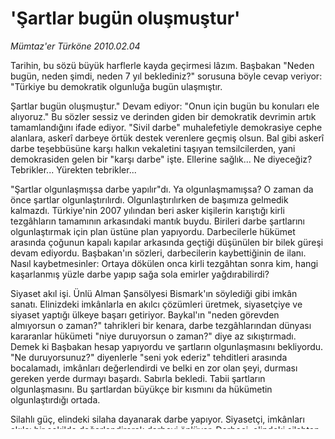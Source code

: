 # 'Şartlar bugün oluşmuştur'

*Mümtaz'er Türköne 2010.02.04*

<tr><td class="metin" colspan="2" style="padding-top: 20px; padding-left: 5px; ">Tarihin, bu sözü büyük harflerle kayda geçirmesi lâzım. Başbakan "Neden bugün, neden şimdi, neden 7 yıl beklediniz?" sorusuna böyle cevap veriyor: "Türkiye bu demokratik olgunluğa bugün ulaşmıştır.</td></tr><tr><td class="metin" colspan="2" style="padding-top: 20px; padding-left: 5px; "><p>Şartlar bugün oluşmuştur." Devam ediyor: "Onun için bugün bu konuları ele alıyoruz." Bu sözler sessiz ve derinden giden bir demokratik devrimin artık tamamlandığını ifade ediyor. "Sivil darbe" muhalefetiyle demokrasiye cephe alanlara, askerî darbeye örtük destek verenlere geçmiş olsun. Bal gibi askerî darbe teşebbüsüne karşı halkın vekaletini taşıyan temsilcilerden, yani demokrasiden gelen bir "karşı darbe" işte. Ellerine sağlık... Ne diyeceğiz? Tebrikler... Yürekten tebrikler...
<p>"Şartlar olgunlaşmışsa darbe yapılır"dı. Ya olgunlaşmamışsa? O zaman da önce şartlar olgunlaştırılırdı. Olgunlaştırılırken de başımıza gelmedik kalmazdı. Türkiye'nin 2007 yılından beri asker kişilerin karıştığı kirli tezgâhların tamamının arkasındaki mantık buydu. Birileri darbe şartlarını olgunlaştırmak için plan üstüne plan yapıyordu. Darbecilerle hükümet arasında çoğunun kapalı kapılar arkasında geçtiği düşünülen bir bilek güreşi devam ediyordu. Başbakan'ın sözleri, darbecilerin kaybettiğinin de ilanı. Nasıl kaybetmesinler: Ortaya dökülen onca kirli tezgâhtan sonra kim, hangi kaşarlanmış yüzle darbe yapıp sağa sola emirler yağdırabilirdi?
<p>Siyaset akıl işi. Ünlü Alman Şansölyesi Bismark'ın söylediği gibi imkân sanatı. Elinizdeki imkânlarla en akılcı çözümleri üretmek, siyasetçiye ve siyaset yaptığı ülkeye başarı getiriyor. Baykal'ın "neden görevden almıyorsun o zaman?" tahrikleri bir kenara, darbe tezgâhlarından dünyası kararanlar hükümeti "niye duruyorsun o zaman?" diye az sıkıştırmadı. Demek ki Başbakan hesap yapıyordu ve şartların olgunlaşmasını bekliyordu. "Ne duruyorsunuz?" diyenlerle "seni yok ederiz" tehditleri arasında bocalamadı, imkânları değerlendirdi ve belki en zor olan şeyi, durması gereken yerde durmayı başardı. Sabırla bekledi. Tabii şartların olgunlaşmasını. Bu şartlardan büyükçe bir kısmını da hükümetin olgunlaştırdığı ortada.
<p>Silahlı güç, elindeki silaha dayanarak darbe yapıyor. Siyasetçi, imkânları akılcı bir şekilde değerlendirerek darbeyi önlüyor. Darbeci, elindeki silahtan başka yönetme aracına sahip olmadığı için zora başvuruyor, koyduğu yasaklarla ülkeyi bir açık cezaevine dönüştürüyor. Siyasetçi, halkın rızasına dayandığı için her adımda halkı seferber ediyor. Halkın sorumluluğu, yönetenlerin meşruiyeti artıyor. Darbeci sonunda beceremediği yönetimi kendine imtiyaz sağlayacak düzenlemeleri yaptıktan sonra sivillere devredip kaçıyor. Siyasetçi, her seferinde sandıkta hesap vereceği için ferasetin sınırlarını zorluyor. Darbeci, olmayan darbe şartlarını olgunlaştırmak için ülkeyi kan gölüne çevirmeye teşebbüs ediyor. Siyasetçi önce darbecileri şartlarından mahkûm bırakıyor, sonra halkı ikna ederek, desteğini alarak ülkeye huzur ve refah getiriyor.
<p>Son 7 yılın kritik dönemeçlerini bugün önümüze dökülen bilgilerin ışığında yeniden gözden geçirmeliyiz. Hükümet daha işbaşına gelir gelmez ne tuzaklar hazırlanmış, ne kumpaslara girişilmiş, ne planlar yapılmış. Tayyip Erdoğan'ın başbakan sıfatıyla katıldığı ilk MGK toplantısından başlamak lâzım. En son 27 Nisan bildirisini ve bu bildiri karşısında hükümetin dik duruşunu ve ortalığa dökülen kirli tezgâhlar karşısında sabırlı ve dikkatli tavrını hatırlayalım. Demek ki her şeyin içinde bir öngörü ve hesap varmış.
<p>İktidar olabilmek için kendi halkını düşman ilan eden darbecilere, halkı temsil eden demokratik hükümet 7 yıldır karşı karşıya idi. Başbakan "şartlar bugün oluşmuştur" sözüyle kazanan tarafı ilan ediyor. Türkiye'de bütün sorunların kaynağı ve anası olan silahlı vesayet sorunu artık sona eriyor.
<p>Bu bir siyasî parti rekabeti değil; herkesin zorbalıkla hukuk arasındaki bu hesaplaşmada gecikmeden bir tavrın sahibi olması lâzım. En başta Baykal'ın... <br/></p></p></p></p></p></p></p></td></tr>

Kaynak: [zaman.com.tr](http://zaman.com.tr/yazar.do?yazino=947841), [web.archive.org (arşiv bağlantısı)](http://web.archive.org/web/20100210042741/http://www.zaman.com.tr:80/yazar.do?yazino=947841)
